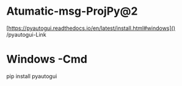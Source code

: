 # Atumatic-msg-ProjPy@2
[https://pyautogui.readthedocs.io/en/latest/install.html#windows]() /pyautogui-Link
# Windows -Cmd
pip install pyautogui